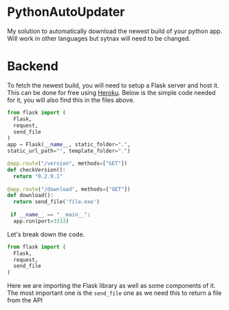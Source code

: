 # PythonAutoUpdater
My solution to automatically download the newest build of your python app. Will work in other languages but sytnax will need to be changed.

# Backend
To fetch the newest build, you will need to setup a Flask server and host it. This can be done for free using [Heroku](https://www.heroku.com). Below is the simple code needed for it, you will also find this in the files above.
```python
from flask import (
  Flask,
  request,
  send_file
)
app = Flask(__name__, static_folder=".",
static_url_path="", template_folder=".")

@app.route("/version", methods=["GET"])
def checkVersion():
  return "0.2.9.1"
  
@app.route("/download", methods=["GET"])
def download():
  return send_file('file.exe')
  
 if __name__ == "__main__":
  app.run(port=3333)
```

Let's break down the code.

```python
from flask import (
  Flask,
  request,
  send_file
)
```
Here we are importing the Flask library as well as some components of it. The most important one is the `send_file` one as we need this to return a file from the API
